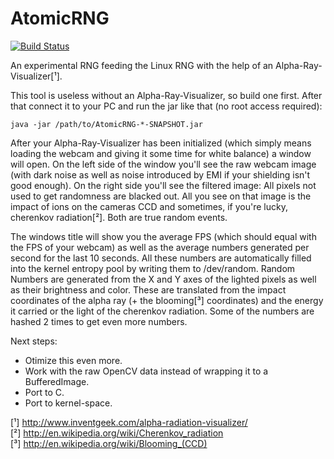# AtomicRNG
[![Build Status](http://ci.eyrenetwork.net/job/AtomicRNG/badge/icon)](http://ci.eyrenetwork.net/job/AtomicRNG/)

An experimental RNG feeding the Linux RNG with the help of an Alpha-Ray-Visualizer[¹].

This tool is useless without an Alpha-Ray-Visualizer, so build one first.
After that connect it to your PC and run the jar like that (no root access required):
```
java -jar /path/to/AtomicRNG-*-SNAPSHOT.jar
```

After your Alpha-Ray-Visualizer has been initialized (which simply means loading
the webcam and giving it some time for white balance) a window will open.
On the left side of the window you'll see the raw webcam image (with dark noise
as well as noise introduced by EMI if your shielding isn't good enough).
On the right side you'll see the filtered image: All pixels not used to get
randomness are blacked out. All you see on that image is the impact of ions
on the cameras CCD and sometimes, if you're lucky, cherenkov radiation[²]. Both
are true random events.

The windows title will show you the average FPS (which should equal with the FPS
of your webcam) as well as the average numbers generated per second for the last
10 seconds. All these numbers are automatically filled into the kernel entropy
pool by writing them to /dev/random. Random Numbers are generated from the X and
Y axes of the lighted pixels as well as their brightness and color. These are
translated from the impact coordinates of the alpha ray (+ the blooming[³]
coordinates) and the energy it carried or the light of the cherenkov radiation.
Some of the numbers are hashed 2 times to get even more numbers.


Next steps:<br>
 - Otimize this even more.<br>
 - Work with the raw OpenCV data instead of wrapping it to a BufferedImage.<br>
 - Port to C.<br>
 - Port to kernel-space.<br>


[¹] http://www.inventgeek.com/alpha-radiation-visualizer/<br>
[²] http://en.wikipedia.org/wiki/Cherenkov_radiation<br>
[³] http://en.wikipedia.org/wiki/Blooming_(CCD)
